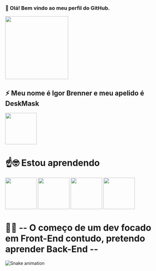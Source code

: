  ### 👋 Olá! Bem vindo ao meu perfil do GitHub.

<img loading="lazy" src="https://i.pinimg.com/originals/90/5f/eb/905feb7f5a879b363d80296eea9495f4.gif"    width="200" height="200"/>      

  

## ⚡ Meu nome é Igor Brenner e meu apelido é DeskMask
 
<img loading="lazy" src="https://encrypted-tbn0.gstatic.com/images?q=tbn:ANd9GcRawGNVOmKLbcZsiPUMwWhdfHxuqMElYD3bHeLO528hFzOlAOR4W-sfo3aAiKd8sXYGf3c&usqp=CAU"   width="100" height="100" text-align: center />







 # ☝️🤓 Estou aprendendo  

<img loading="lazy" src="https://i.pinimg.com/564x/c5/e2/dc/c5e2dcea6f0c6e64479576187a4763a3.jpg" width="100" height="100"/>   <img loading="lazy" src="https://i.pinimg.com/236x/37/fc/63/37fc630b338d68d18b5fe5fde855562e.jpg" width="100" height="100"/>   <img loading="lazy" src="https://i.pinimg.com/236x/fb/1e/7f/fb1e7f9db2540c3194a9179094a925e2.jpg" width="100" height="100"/>  <img loading="lazy" src="https://i.pinimg.com/236x/8e/95/47/8e95479da2c5e493b835c8533c2d5ba5.jpg" width="100" height="100"/>

# 👨‍💻 -- O começo de um dev focado em Front-End contudo, pretendo aprender Back-End --


![Snake animation](https://github.com/seu-usuário-aqui/seu-usuário-aqui/blob/output/github-contribution-grid-snake.svg)


  
